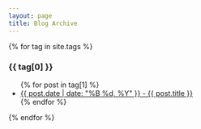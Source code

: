 ```yaml
---
layout: page
title: Blog Archive
---
```


{% for tag in site.tags %}
  <h3>{{ tag[0] }}</h3>
  <ul>
    {% for post in tag[1] %}
      <li><a href="https://gamingwithevets/github.io/blog{{ post.url }}">{{ post.date | date: "%B %d, %Y" }} - {{ post.title }}</a></li>
    {% endfor %}
  </ul>
{% endfor %}
